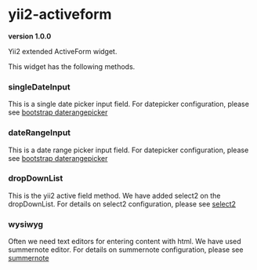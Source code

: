 # yii2-activeform

**version 1.0.0**

Yii2 extended ActiveForm widget.


This widget has the following methods.

### singleDateInput
This is a single date picker input field. For datepicker configuration, please see [bootstrap daterangepicker](http://www.daterangepicker.com/)


### dateRangeInput
This is a date range picker input field. For datepicker configuration, please see [bootstrap daterangepicker](http://www.daterangepicker.com/)


### dropDownList
This is the yii2 active field method. We have added select2 on the dropDownList. For details on select2 configuration, please see [select2](https://select2.org/)


### wysiwyg
Often we need text editors for entering content with html. We have used summernote editor. For details on summernote configuration, please see [summernote](https://summernote.org/)
